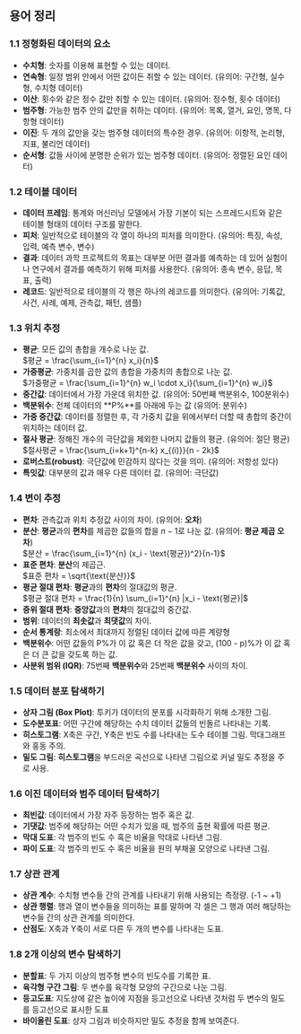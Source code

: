 ## 용어 정리

### 1.1 정형화된 데이터의 요소
- **수치형**: 숫자를 이용해 표현할 수 있는 데이터.
- **연속형**: 일정 범위 안에서 어떤 값이든 취할 수 있는 데이터. (유의어: 구간형, 실수형, 수치형 데이터)
- **이산**: 횟수와 같은 정수 값만 취할 수 있는 데이터. (유의어: 정수형, 횟수 데이터)
- **범주형**: 가능한 범주 안의 값만을 취하는 데이터. (유의어: 목록, 열거, 요인, 명목, 다항형 데이터)
- **이진**: 두 개의 값만을 갖는 범주형 데이터의 특수한 경우. (유의어: 이항적, 논리형, 지표, 불리언 데이터)
- **순서형**: 값들 사이에 분명한 순위가 있는 범주형 데이터. (유의어: 정렬된 요인 데이터)

### 1.2 테이블 데이터
- **데이터 프레임**: 통계와 머신러닝 모델에서 가장 기본이 되는 스프레드시트와 같은 테이블 형태의 데이터 구조를 말한다.
- **피처**: 일반적으로 테이블의 각 열이 하나의 피처를 의미한다. (유의어: 특징, 속성, 입력, 예측 변수, 변수)
- **결과**: 데이터 과학 프로젝트의 목표는 대부분 어떤 결과를 예측하는 데 있어 실험이나 연구에서 결과를 예측하기 위해 피처를 사용한다. (유의어: 종속 변수, 응답, 목표, 출력)
- **레코드**: 일반적으로 테이블의 각 행은 하나의 레코드를 의미한다. (유의어: 기록값, 사건, 사례, 예제, 관측값, 패턴, 샘플)

### 1.3 위치 추정
- **평균**: 모든 값의 총합을 개수로 나눈 값.  
  $평균 = \frac{\sum_{i=1}^{n} x_i}{n}$
- **가중평균**: 가중치를 곱한 값의 총합을 가중치의 총합으로 나눈 값.  
  $가중평균 = \frac{\sum_{i=1}^{n} w_i \cdot x_i}{\sum_{i=1}^{n} w_i}$
- **중간값**: 데이터에서 가장 가운데 위치한 값. (유의어: 50번째 백분위수, 100분위수)
- **백분위수**: 전체 데이터의 **P%**를 아래에 두는 값 (유의어: 분위수)
- **가중 중간값**: 데이터를 정렬한 후, 각 가중치 값을 위에서부터 더할 때 총합의 중간이 위치하는 데이터 값.
- **절사 평균**: 정해진 개수의 극단값을 제외한 나머지 값들의 평균. (유의어: 절단 평균)  
  $절사평균 = \frac{\sum_{i=k+1}^{n-k} x_{(i)}}{n - 2k}$
- **로버스트(robust)**: 극단값에 민감하지 않다는 것을 의미. (유의어: 저항성 있다)
- **특잇값**: 대부분의 값과 매우 다른 데이터 값. (유의어: 극단값)

### 1.4 변이 추정
- **편차**: 관측값과 위치 추정값 사이의 차이. (유의어: **오차**)
- **분산**: **평균**과의 **편차**를 제곱한 값들의 합을 $n-1$로 나눈 값. (유의어: **평균 제곱 오차**)  
  $분산 = \frac{\sum_{i=1}^{n} (x_i - \text{평균})^2}{n-1}$
- **표준 편차**: **분산**의 제곱근.  
  $표준 편차 = \sqrt{\text{분산}}$
- **평균 절대 편차**: **평균**과의 **편차**의 절대값의 평균.  
  $평균 절대 편차 = \frac{1}{n} \sum_{i=1}^{n} |x_i - \text{평균}|$
- **중위 절대 편차**: **중앙값**과의 **편차**의 절대값의 중간값.
- **범위**: 데이터의 **최솟값**과 **최댓값**의 차이.
- **순서 통계랑**: 최소에서 최대까지 정렬된 데이터 값에 따른 계량형
- **백분위수**: 어떤 값들의 P%가 이 값 혹은 더 작은 값을 갖고, (100 - p)%가 이 값 혹은 더 큰 값을 갖도록 하는 값.
- **사분위 범위 (IQR)**: 75번째 **백분위수**와 25번째 **백분위수** 사이의 차이.

### 1.5 데이터 분포 탐색하기
- **상자 그림 (Box Plot)**: 투키가 데이터의 분포를 시각화하기 위해 소개한 그림.
- **도수분포표**: 어떤 구간에 해당하는 수치 데이터 값들의 빈돌르 나타내는 기록.
- **히스토그램**: X축은 구간, Y축은 빈도 수를 나타내는 도수 테이블 그림. 막대그래프와 홍동 주의.
- **밀도 그림**: **히스토그램**을 부드러운 곡선으로 나타낸 그림으로 커널 밀도 추정을 주로 사용.

### 1.6 이진 데이터와 범주 데이터 탐색하기
- **최빈값**: 데이터에서 가장 자주 등장하는 범주 혹은 값.
- **기댓값**: 범주에 해당하는 어떤 수치가 있을 때, 범주의 출현 확률에 따른 평균.
- **막대 도표**: 각 범주의 빈도 수 혹은 비율을 막대로 나타낸 그림.
- **파이 도표**: 각 범주의 빈도 수 혹은 비율을 원의 부채꼴 모양으로 나타낸 그림.

### 1.7 상관 관계
- **상관 계수**: 수치형 변수들 간의 관계를 나타내기 위해 사용되는 측정량. (-1 ~ +1)
- **상관 행렬**: 행과 열이 변수들을 의미하는 표를 말하며 각 셀은 그 행과 여러 해당하는 변수들 간의 상관 관계를 의미한다.
- **산점도**: X축과 Y축이 서로 다른 두 개의 변수를 나타내는 도표.

### 1.8 2개 이상의 변수 탐색하기
- **분할표**: 두 가지 이상의 범주형 변수의 빈도수를 기록한 표.
- **육각형 구간 그림**: 두 변수를 육각형 모양의 구간으로 나눈 그림.
- **등고도표**: 지도상에 같은 높이에 지점을 등고선으로 나타낸 것처럼 두 변수의 밀도를 등고선으로 표시한 도표
- **바이올린 도표**: 상자 그림과 비슷하지만 밀도 추정을 함께 보여준다.
